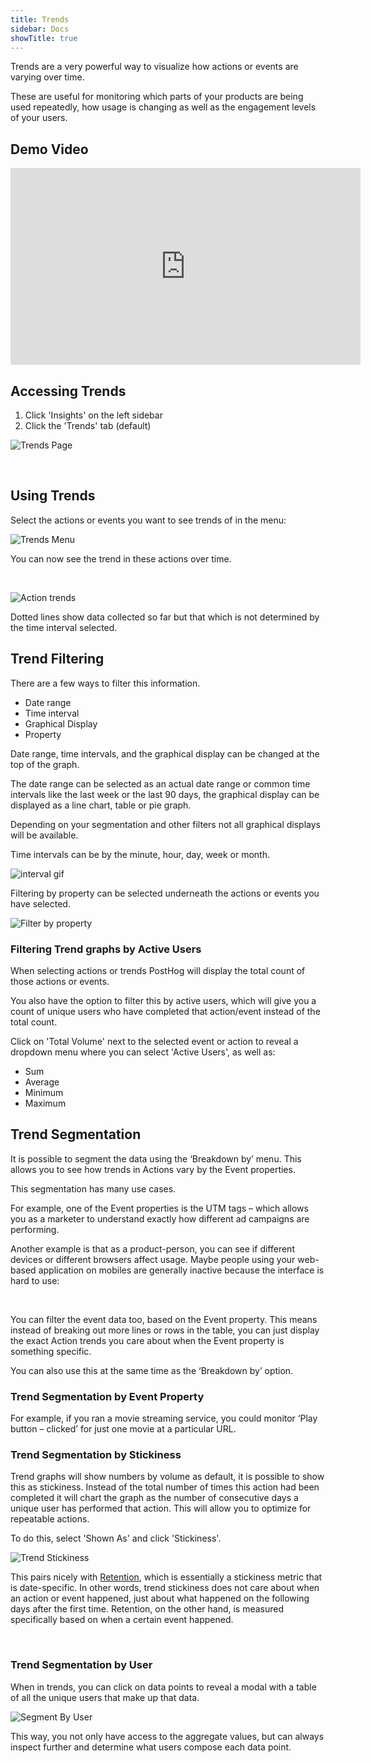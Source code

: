 ```yaml
---
title: Trends
sidebar: Docs
showTitle: true
---
```


Trends are a very powerful way to visualize how actions or events are varying over time.

These are useful for monitoring which parts of your products are being used repeatedly, how usage is changing as well as the engagement levels of your users.

## Demo Video

<iframe width="560" height="315" src="https://www.youtube.com/embed/kyGgDbNQto4" frameborder="0" allow="accelerometer; autoplay; clipboard-write; encrypted-media; gyroscope; picture-in-picture" allowfullscreen></iframe>

## Accessing Trends

1. Click 'Insights' on the left sidebar
2. Click the 'Trends' tab (default)

![Trends Page](../../images/features/trends/trends-page.png)

<br />

## Using Trends

Select the actions or events you want to see trends of in the menu:

![Trends Menu](../../images/features/trends/trends-menu.png)

You can now see the trend in these actions over time.

<br />

![Action trends](../../images/04/Posthog-14.png)

Dotted lines show data collected so far but that which is not determined by the time interval selected.


## Trend Filtering

There are a few ways to filter this information.

- Date range
- Time interval
- Graphical Display
- Property

Date range, time intervals, and the graphical display can be changed at the top of the graph.

The date range can be selected as an actual date range or common time intervals like the last week or the last 90 days, the graphical display can be displayed as a line chart, table or pie graph. 

Depending on your segmentation and other filters not all graphical displays will be available.

Time intervals can be by the minute, hour, day, week or month.

![interval gif](../../images/04/interval-time-trends.gif)
<br />

Filtering by property can be selected underneath the actions or events you have selected. 

![Filter by property](../../images/features/trends/trend-filtering.png)

### Filtering Trend graphs by Active Users 

When selecting actions or trends PostHog will display the total count of those actions or events. 

You also have the option to filter this by active users, which will give you a count of unique users who have completed that action/event instead of the total count. 

Click on 'Total Volume' next to the selected event or action to reveal a dropdown menu where you can select 'Active Users', as well as:

* Sum
* Average
* Minimum
* Maximum

## Trend Segmentation

It is possible to segment the data using the ‘Breakdown by’ menu. This allows you to see how trends in Actions vary by the Event properties.

This segmentation has many use cases.

For example, one of the Event properties is the UTM tags – which allows you as a marketer to understand exactly how different ad campaigns are performing.

Another example is that as a product-person, you can see if different devices or different browsers affect usage. Maybe people using your web-based application on mobiles are generally inactive because the interface is hard to use:

<br />

You can filter the event data too, based on the Event property. This means instead of breaking out more lines or rows in the table, you can just display the exact Action trends you care about when the Event property is something specific.

You can also use this at the same time as the ‘Breakdown by’ option.

### Trend Segmentation by Event Property

For example, if you ran a movie streaming service, you could monitor ‘Play button – clicked’ for just one movie at a particular URL.

### Trend Segmentation by Stickiness

Trend graphs will show numbers by volume as default, it is possible to show this as stickiness. Instead of the total number of times this action had been completed it will chart the graph as the number of consecutive days a unique user has performed that action. This will allow you to optimize for repeatable actions. 

To do this, select 'Shown As' and click 'Stickiness'.

![Trend Stickiness](../../images/features/trends/trend-stickiness.png)
<br />

This pairs nicely with [Retention](/docs/features/retention), which is essentially a stickiness metric that is date-specific. In other words, trend stickiness does not care about when an action or event happened, just about what happened on the following days after the first time. Retention, on the other hand, is measured specifically based on when a certain event happened.

<br />

### Trend Segmentation by User

When in trends, you can click on data points to reveal a modal with a table of all the unique users that make up that data. 

![Segment By User](../../images/features/trends/segment-by-user.png)

This way, you not only have access to the aggregate values, but can always inspect further and determine what users compose each data point.


